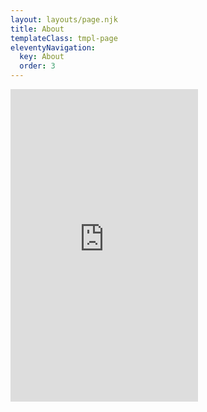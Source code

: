 ```yaml
---
layout: layouts/page.njk
title: About
templateClass: tmpl-page
eleventyNavigation:
  key: About
  order: 3
---
```


<iframe src="https://guestbooks.meadow.cafe/guestbook/734" width="300" height="500" frameborder="0"></iframe>
